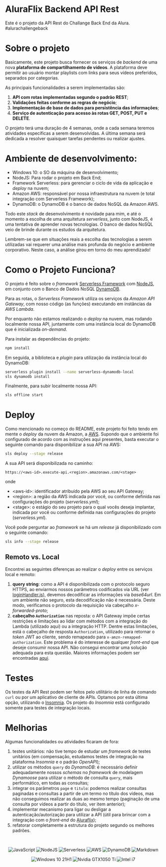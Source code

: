 # AluraFlix Backend API Rest

Este é o projeto da API Rest do Challange Back End da Alura. #alurachallengeback

# Sobre o projeto

Basicamente, este projeto busca fornecer os serviços de *backend* de uma nova **plataforma de compartilhamento de vídeos**. A plataforma deve permitir ao usuário montar playlists com links para seus vídeos preferidos, separados por categorias.

As principais funcionalidades a serem implementadas são:

1. **API com rotas implementadas segundo o padrão REST**;
2. **Validações feitas conforme as regras de negócio**;
3. **Implementação de base de dados para persistência das informações**;
4. **Serviço de autenticação para acesso às rotas GET, POST, PUT e DELETE**.

O projeto terá uma duração de 4 semanas, onde a cada semana teremos atividades específicas a serem desenvolvidas. A última semana será dedicada a resolver quaisquer tarefas pendentes ou realizar ajustes.

# Ambiente de desenvolvimento:

- Windows 10: o SO da máquina de desenvolvimento;
- NodeJS: Para rodar o projeto em Back End;
- Framework Serverless: para gerenciar o ciclo de vida da aplicação e *deploy* na nuvem;
- Amazon AWS: responsável por nossa infraestrutura na nuvem (e total integração com Serverless Framework);
- DynamoDB: o DynamoDB é o banco de dados NoSQL da Amazon AWS.

Todo este *stack* de desenvolvimento é novidade para mim, e até o momento a escolha de uma arquitetura *serverless*, junto com NodeJS, é uma tentativa de aprender novas tecnologias. O banco de dados NoSQL veio de brinde durante os estudos da arquitetura.

Lembrem-se que em situações reais a escolha das tecnologias a serem utilizadas vai requerer uma análise mais profunda do negócio e ambiente corporativo. Neste caso, a análise girou em torno do meu aprendizado!

# Como o Projeto Funciona?

O projeto é feito sobre o *framework* [Serverless Framework](https://www.serverless.com) com [NodeJS](https://nodejs.org), em conjunto com o Banco de Dados NoSQL [DynamoDB](https://aws.amazon.com/pt/dynamodb).

Para as rotas, o *Serverless Framework* utiliza os serviços da *Amazon API Gateway*, com nosso código (as funções) executando em instâncias da *AWS Lambda*.

Por enquanto não estamos realizando o *deploy* na nuvem, mas rodando localmente nossa API, juntamente com uma instância local do DynamoDB que é inicializada *on-demand*.

Para instalar as dependências do projeto:

```bash
npm install
```

Em seguida, a biblioteca e *plugin* para utilização da instância local do DynamoDB:

```bash
serverless plugin install --name serverless-dynamodb-local
sls dynamodb install
```

Finalmente, para subir localmente nossa API:

```bash
sls offline start
```

# Deploy

Como mencionado no começo do README, este projeto foi feito tendo em mente o *deploy* da nuvem da Amazon, a [AWS](https://aws.amazon.com/pt/). Supondo que o ambiente foi configurado de acordo com as instruções aqui presentes, basta executar o seguinte comando para disponibilizar a sua API na AWS:

```bash
sls deploy --stage release
```

A sua API será disponibilizada no caminho:

```
https://<aws-id>.execute-api.<region>.amazonaws.com/<stage>
```

onde

- \<aws-id\>: identificador atribuído pela AWS ao seu API Gateway;
- \<region\>: a região da AWS indicada por você, ou conforme definida nas configurações do projeto (_serverless.yml_);
- \<stage\>: o estágio do seu projeto para o qual vocês deseja implantar, indicada por você ou conforme definida nas configurações do projeto (_serverless.yml_).

Você pode perguntar ao _framework_ se há um _release_ já disponibilizado com o seguinte comando:

```bash
sls info --stage release
```

## Remoto vs. Local

Encontrei as seguintes diferenças ao realizar o _deploy_ entre os serviços local e remoto:

1. **query string**: como a API é disponibilizada com o protocolo seguro HTTPS, ao enviarmos nossos parâmetros codificados via URL (ver [loginHandler.js](api/loginHandler.js)), devemos decodificar as informações via _base64url_. Em um ambiente não seguro, esta decodificação não é necessária. Deste modo, verificamos o protocolo da requisição via cabeçalho _x-forwarded-proto_;
2. **cabeçalho `Authorization`** nas reposta: o API Gateway impõe certas restrições e limitações ao lidar com métodos com a integração do Lambda (utilizado aqui) ou a integração HTTP. Dentre estas limitações, está o cabeçalho de resposta `Authorization`, utilizado para retornar o _token_ JWT ao cliente, sendo remapeado para `x-amzn-remapped-authorization`. Este problema é do interesse de qualquer _front-end_ que deseje consumir nossa API. Não consegui encontrar uma solução adequada para esta questão. Maiores informações podem ser encontradas [aqui](https://docs.aws.amazon.com/pt_br/apigateway/latest/developerguide/api-gateway-known-issues.html).

# Testes

Os testes da API Rest podem ser feitos pelo utilitário de linha de comando `curl` ou por um aplicativo de cliente de APIs. Optamos por esta última opção, utilizando o [Insomnia](https://insomnia.rest/). Os projeto do _Insomnia_ está configurado somente para testes de integração locais.

# Melhorias

Algumas funcionalidades ou atividades ficaram de fora:

1. testes unitários: não tive tempo de estudar um _framework_ de testes unitários (em compensação, estudamos testes de integração na plataforma _Insomnia_ e o padrão _OpenAPI_);
2. utilizar os métodos `query` do _DynamoDB_: é necessário definir adequadamente nossos _schemas_ no _framework_ de modelagem _Dynamoose_ para utilizar o método de consulta `query`, mais performático, em todas as consultas;
3. integrar os parâmetros `page` e `titulo`: podemos realizar consultas paginadas e consultas a partir de um termo no título dos vídeos, mas não conseguimos realizar as duas ao mesmo tempo (paginação de uma consulta por vídeos a partir do título, ver item anterior);
4. implementar mecanismo para ligar ou desligar a autenticação/autorização para utilizar a API (útil para brincar com a integração com o _front-end_ do [Aluraflix](https://github.com/alura-cursos/aluraflix-front));
5. refatorar completamente a estrutura do projeto segundo os melhores padrões.

<br/>
<p style="text-align: center;">
    <img src="https://img.shields.io/badge/JavaScript-F7DF1E?logo=javascript&logoColor=black" alt="JavaScript">
    <img src="https://img.shields.io/badge/Node.js-43853D?logo=node.js&logoColor=white" alt="NodeJS">
    <img src="https://img.shields.io/badge/Serverless-red?logo=serverless&logoColor=white" alt="Serverless">
    <img src="https://img.shields.io/badge/Amazon_AWS-232F3E?logo=amazon-aws&logoColor=white" alt="AWS">
    <img src="https://img.shields.io/badge/DynamoDB-232F3E?logo=amazon-dynamodb&logoColor=white" alt="DynamoDB">
    <img src="https://img.shields.io/badge/Markdown-000000?logo=markdown&logoColor=white" alt="Markdown">
</p>

<p style="text-align: center;">
    <img src="https://img.shields.io/badge/Windows-0078D6?logo=windows&logoColor=white" alt="Windows 10 21H1">
    <img src="https://img.shields.io/badge/NVIDIA-GTX1050_TI-76B900?logo=nvidia&logoColor=white" alt="Nvidia GTX1050 Ti">
    <img src="https://img.shields.io/badge/Intel-Core_i7_7th-0071C5?logo=intel&logoColor=white" alt="Intel i7">
</p>

